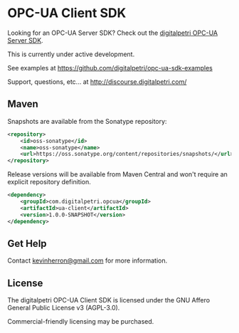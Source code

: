# OPC-UA Client SDK

Looking for an OPC-UA Server SDK? Check out the [digitalpetri OPC-UA Server SDK](https://github.com/digitalpetri/ua-server-sdk).

This is currently under active development.

See examples at https://github.com/digitalpetri/opc-ua-sdk-examples

Support, questions, etc... at http://discourse.digitalpetri.com/

Maven
--------

Snapshots are available from the Sonatype repository:
```xml
<repository>
    <id>oss-sonatype</id>
    <name>oss-sonatype</name>
    <url>https://oss.sonatype.org/content/repositories/snapshots/</url>
</repository>
```

Release versions will be available from Maven Central and won't require an explicit repository definition.

```xml
<dependency>
    <groupId>com.digitalpetri.opcua</groupId>
    <artifactId>ua-client</artifactId>
    <version>1.0.0-SNAPSHOT</version>
</dependency>
```

Get Help
--------

Contact kevinherron@gmail.com for more information.


License
--------

The digitalpetri OPC-UA Client SDK is licensed under the GNU Affero General Public License v3 (AGPL-3.0).

Commercial-friendly licensing may be purchased.
